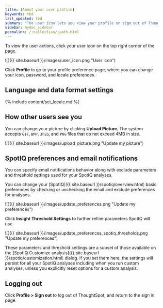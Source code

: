 ```yaml
---
title: [About your user profile]
keywords: tbd
last_updated: tbd
summary: "The user icon lets you view your profile or sign out of ThoughtSpot."
sidebar: mydoc_sidebar
permalink: /:collection/:path.html
---
```

To view the user actions, click your user icon on the top right corner of the page.

 ![]({{ site.baseurl }}/images/user_icon.png "User icon")

Click **Profile** to go to your profile preference page, where you can change
your icon, password, and locale preferences.  

## Language and data format settings

{% include content/set_locale.md %}

## How other users see you

You can change your picture by clicking **Upload Picture**. The system accepts
`GIF`, `BMP`, `JPEG`, and `PNG` files that do not exceed 4MB in size.

 ![]({{ site.baseurl }}/images/upload_picture.png "Update my picture")

## SpotIQ preferences and email notifications

You can specify email notifications behavior along with exclude parameters and
threshold settings used for your SpotIQ analyses.

You can change your [SpotIQ]({{ site.baseurl }}/spotiq/overview.html) basic
preferences by checking or unchecking the email and exclude preferences for analyses.

 ![]({{ site.baseurl }}/images/update_preferences.png "Update my preferences")

 Click **Insight Threshold Settings** to further refine parameters SpotIQ will use.

 ![]({{ site.baseurl }}/images/update_preferences_spotiq_thresholds.png "Update my preferences")

 These parameters and threshold settings are a subset of those available on the
 [SpotIQ Customize analysis]({{ site.baseurl }}/spotiq/customization.html) dialog.
 If you set them here, the settings will persist for all your SpotIQ analyses including
 when you run custom analyses, unless you explicitly reset options for a custom analysis.

## Logging out

Click **Profile > Sign out** to log out of ThoughtSpot, and return to the sign in page.
